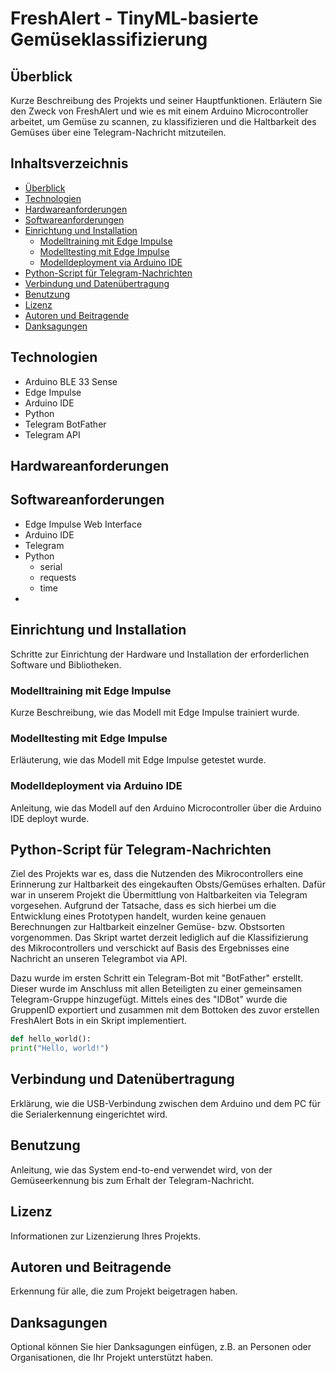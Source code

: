 # FreshAlert - TinyML-basierte Gemüseklassifizierung

## Überblick
Kurze Beschreibung des Projekts und seiner Hauptfunktionen. Erläutern Sie den Zweck von FreshAlert und wie es mit einem Arduino Microcontroller arbeitet, um Gemüse zu scannen, zu klassifizieren und die Haltbarkeit des Gemüses über eine Telegram-Nachricht mitzuteilen.

## Inhaltsverzeichnis
- [Überblick](#überblick)
- [Technologien](#technologien)
- [Hardwareanforderungen](#hardwareanforderungen)
- [Softwareanforderungen](#softwareanforderungen)
- [Einrichtung und Installation](#einrichtung-und-installation)
  - [Modelltraining mit Edge Impulse](#modelltraining-mit-edge-impulse)
  - [Modelltesting mit Edge Impulse](#modelltesting-mit-edge-impulse)
  - [Modelldeployment via Arduino IDE](#modelldeployment-via-arduino-ide)
- [Python-Script für Telegram-Nachrichten](#python-script-für-telegram-nachrichten)
- [Verbindung und Datenübertragung](#verbindung-und-datenübertragung)
- [Benutzung](#benutzung)
- [Lizenz](#lizenz)
- [Autoren und Beitragende](#autoren-und-beitragende)
- [Danksagungen](#danksagungen)

## Technologien
- Arduino BLE 33 Sense
- Edge Impulse
- Arduino IDE
- Python
- Telegram BotFather
- Telegram API

## Hardwareanforderungen


## Softwareanforderungen
- Edge Impulse Web Interface
- Arduino IDE
- Telegram
- Python
  - serial
  - requests
  - time
- 


## Einrichtung und Installation
Schritte zur Einrichtung der Hardware und Installation der erforderlichen Software und Bibliotheken.

### Modelltraining mit Edge Impulse
Kurze Beschreibung, wie das Modell mit Edge Impulse trainiert wurde.

### Modelltesting mit Edge Impulse
Erläuterung, wie das Modell mit Edge Impulse getestet wurde.

### Modelldeployment via Arduino IDE
Anleitung, wie das Modell auf den Arduino Microcontroller über die Arduino IDE deployt wurde.

## Python-Script für Telegram-Nachrichten
Ziel des Projekts war es, dass die Nutzenden des Mikrocontrollers eine Erinnerung zur Haltbarkeit des eingekauften Obsts/Gemüses erhalten. Dafür war in unserem Projekt die Übermittlung von Haltbarkeiten via Telegram vorgesehen. Aufgrund der Tatsache, dass es sich hierbei um die Entwicklung eines Prototypen handelt, wurden keine genauen Berechnungen zur Haltbarkeit einzelner Gemüse- bzw. Obstsorten vorgenommen. Das Skript wartet derzeit lediglich auf die Klassifizierung des Mikrocontrollers und verschickt auf Basis des Ergebnisses eine Nachricht an unseren Telegrambot via API.

Dazu wurde im ersten Schritt ein Telegram-Bot mit "BotFather" erstellt. Dieser wurde im Anschluss mit allen Beteiligten zu einer gemeinsamen Telegram-Gruppe hinzugefügt. Mittels eines des "IDBot" wurde die GruppenID exportiert und zusammen mit dem Bottoken des zuvor erstellen FreshAlert Bots in ein Skript implementiert.

```python
def hello_world():
print("Hello, world!")
```

## Verbindung und Datenübertragung
Erklärung, wie die USB-Verbindung zwischen dem Arduino und dem PC für die Serialerkennung eingerichtet wird.

## Benutzung
Anleitung, wie das System end-to-end verwendet wird, von der Gemüseerkennung bis zum Erhalt der Telegram-Nachricht.

## Lizenz
Informationen zur Lizenzierung Ihres Projekts.

## Autoren und Beitragende
Erkennung für alle, die zum Projekt beigetragen haben.

## Danksagungen
Optional können Sie hier Danksagungen einfügen, z.B. an Personen oder Organisationen, die Ihr Projekt unterstützt haben.

